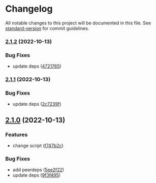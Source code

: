 # Changelog

All notable changes to this project will be documented in this file. See [standard-version](https://github.com/conventional-changelog/standard-version) for commit guidelines.

### [2.1.2](https://github.com/mm-atom/an000045/compare/v2.1.1...v2.1.2) (2022-10-13)


### Bug Fixes

* update deps ([4721765](https://github.com/mm-atom/an000045/commit/4721765ae49af1b606c03b74923449558b3099fd))

### [2.1.1](https://github.com/mm-atom/an000045/compare/v2.1.0...v2.1.1) (2022-10-13)


### Bug Fixes

* update deps ([2c7239f](https://github.com/mm-atom/an000045/commit/2c7239f86eadeb826c03cc88076b4b0afe7dc82a))

## [2.1.0](https://github.com/mm-atom/an000045/compare/v2.0.1...v2.1.0) (2022-10-13)


### Features

* change script ([f747b2c](https://github.com/mm-atom/an000045/commit/f747b2c9fc6f08029e2a8db76f8253e480414921))


### Bug Fixes

* add peerdeps ([5ee2f22](https://github.com/mm-atom/an000045/commit/5ee2f22e9136f7454e1e68bf49ebc4e848a074df))
* update deps ([9f3f495](https://github.com/mm-atom/an000045/commit/9f3f495f2be2c810f1ff0530d0dab373de686984))
